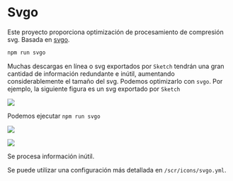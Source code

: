 # Svgo <Badge text="v3.9.0+"/>

Este proyecto proporciona optimización de procesamiento de compresión svg. Basada en [svgo](https://github.com/svg/svgo).

```bash
npm run svgo
```

Muchas descargas en línea o svg exportados por `Sketch` tendrán una gran cantidad de información redundante e inútil, aumentando considerablemente el tamaño del svg. Podemos optimizarlo con `svgo`. Por ejemplo, la siguiente figura es un svg exportado por `Sketch`

![](https://panjiachen.gitee.io/gitee-cdn/doc-site/333edb6b-4b95-42f8-aa60-b8f42e516b52.jpg)

Podemos ejecutar `npm run svgo`

![](https://panjiachen.gitee.io/gitee-cdn/doc-site/e7b1324e-cd67-4306-aebf-f659bcc433cf.jpg)

![](https://panjiachen.gitee.io/gitee-cdn/doc-site/006c4bb5-b2d1-447d-a1c9-a912cf5dee47.jpg)

Se procesa información inútil.

Se puede utilizar una configuración más detallada en `/scr/icons/svgo.yml`.
